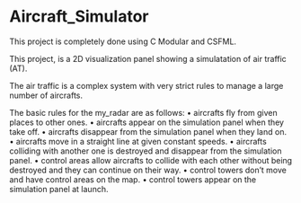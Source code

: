 # Aircraft_Simulator

This project is completely done using C Modular and CSFML.

This project, is a 2D visualization panel showing a simulatation of air traffic (AT).

The air traffic is a complex system with very strict rules to manage a large number of aircrafts.

The basic rules for the my_radar are as follows:
    • aircrafts fly from given places to other ones.
    • aircrafts appear on the simulation panel when they take off.
    • aircrafts disappear from the simulation panel when they land on.
    • aircrafts move in a straight line at given constant speeds.
    • aircrafts colliding with another one is destroyed and disappear from the simulation panel.
    • control areas allow aircrafts to collide with each other without being destroyed and they can continue on their way.
    • control towers don’t move and have control areas on the map.
    • control towers appear on the simulation panel at launch.